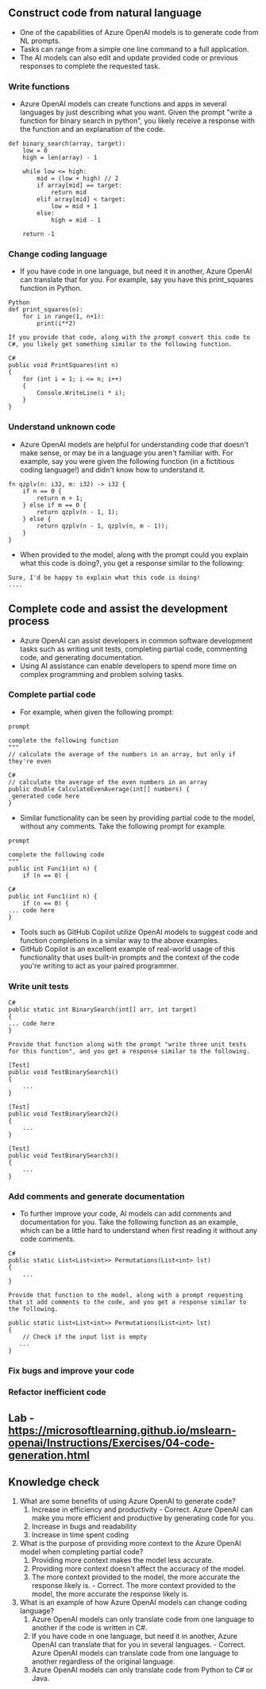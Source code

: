 ## Construct code from natural language
* One of the capabilities of Azure OpenAI models is to generate code from NL prompts. 
* Tasks can range from a simple one line command to a full application. 
* The AI models can also edit and update provided code or previous responses to complete the requested task.

### Write functions
* Azure OpenAI models can create functions and apps in several languages by just describing what you want. Given the prompt "write a function for binary search in python", you likely receive a response with the function and an explanation of the code.
```
def binary_search(array, target):  
    low = 0  
    high = len(array) - 1  
  
    while low <= high:  
        mid = (low + high) // 2  
        if array[mid] == target:  
            return mid  
        elif array[mid] < target:  
            low = mid + 1  
        else:  
            high = mid - 1  
  
    return -1  
```
### Change coding language
* If you have code in one language, but need it in another, Azure OpenAI can translate that for you. For example, say you have this print_squares function in Python.
```
Python
def print_squares(n):  
    for i in range(1, n+1):  
        print(i**2)   

If you provide that code, along with the prompt convert this code to C#, you likely get something similar to the following function.

C#
public void PrintSquares(int n)  
{  
    for (int i = 1; i <= n; i++)  
    {  
        Console.WriteLine(i * i);  
    }  
}  
```

### Understand unknown code
* Azure OpenAI models are helpful for understanding code that doesn't make sense, or may be in a language you aren't familiar with. For example, say you were given the following function (in a fictitious coding language!) and didn't know how to understand it.
```
fn qzplv(n: i32, m: i32) -> i32 {
    if n == 0 {
        return m + 1;
    } else if m == 0 {
        return qzplv(n - 1, 1);
    } else {
        return qzplv(n - 1, qzplv(n, m - 1));
    }
}
```
* When provided to the model, along with the prompt could you explain what this code is doing?, you get a response similar to the following:
```
Sure, I'd be happy to explain what this code is doing!
....
```

## Complete code and assist the development process
* Azure OpenAI can assist developers in common software development tasks such as writing unit tests, completing partial code, commenting code, and generating documentation. 
* Using AI assistance can enable developers to spend more time on complex programming and problem solving tasks.

### Complete partial code
* For example, when given the following prompt:
```
prompt

complete the following function    
"""    
// calculate the average of the numbers in an array, but only if they're even    

C#
// calculate the average of the even numbers in an array  
public double CalculateEvenAverage(int[] numbers) {  
 generated code here
}
```
* Similar functionality can be seen by providing partial code to the model, without any comments. Take the following prompt for example.
```
prompt

complete the following code  
"""  
public int Func1(int n) {  
    if (n == 0) { 

C#
public int Func1(int n) {  
    if (n == 0) {  
... code here
}
```

* Tools such as GitHub Copilot utilize OpenAI models to suggest code and function completions in a similar way to the above examples.
* GitHub Copilot is an excellent example of real-world usage of this functionality that uses built-in prompts and the context of the code you're writing to act as your paired programmer.

### Write unit tests
```
C#
public static int BinarySearch(int[] arr, int target)
{
... code here
}

Provide that function along with the prompt "write three unit tests for this function", and you get a response similar to the following.

[Test]  
public void TestBinarySearch1()  
{  
    ...  
}  

[Test]  
public void TestBinarySearch2()  
{  
    ...  
}  

[Test]  
public void TestBinarySearch3()  
{  
    ...  
}  
```

### Add comments and generate documentation
* To further improve your code, AI models can add comments and documentation for you. Take the following function as an example, which can be a little hard to understand when first reading it without any code comments.
```
C#
public static List<List<int>> Permutations(List<int> lst)  
{  
    ...
}  

Provide that function to the model, along with a prompt requesting that it add comments to the code, and you get a response similar to the following.

public static List<List<int>> Permutations(List<int> lst)  
{  
    // Check if the input list is empty  
   ...
}  
```
### Fix bugs and improve your code
### Refactor inefficient code

## Lab - https://microsoftlearning.github.io/mslearn-openai/Instructions/Exercises/04-code-generation.html

## Knowledge check
1. What are some benefits of using Azure OpenAI to generate code? 
    1. Increase in efficiency and productivity - Correct. Azure OpenAI can make you more efficient and productive by generating code for you.
    1. Increase in bugs and readability
    1. Increase in time spent coding
1. What is the purpose of providing more context to the Azure OpenAI model when completing partial code?         
    1. Providing more context makes the model less accurate.
    1. Providing more context doesn't affect the accuracy of the model.
    1. The more context provided to the model, the more accurate the response likely is. - Correct. The more context provided to the model, the more accurate the response likely is.
1. What is an example of how Azure OpenAI models can change coding language? 
    1. Azure OpenAI models can only translate code from one language to another if the code is written in C#.
    1. If you have code in one language, but need it in another, Azure OpenAI can translate that for you in several languages. - Correct. Azure OpenAI models can translate code from one language to another regardless of the original language.
    1. Azure OpenAI models can only translate code from Python to C# or Java.
